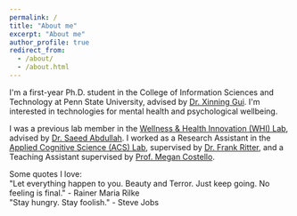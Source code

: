 ```yaml
---
permalink: /
title: "About me"
excerpt: "About me"
author_profile: true
redirect_from: 
  - /about/
  - /about.html
---
```


I'm a first-year Ph.D. student in the College of Information Sciences and Technology at Penn State University, advised by [Dr. Xinning Gui](https://www.xinninggui.com/). I'm interested in technologies for mental health and psychological wellbeing. 

I was a previous lab member in the [Wellness & Health Innovation (WHI) Lab](https://whilab.org/), advised by [Dr. Saeed Abdullah](https://saeedabdullah.com/publications.html). I worked as a Research Assistant in the [Applied Cognitive Science (ACS) Lab](http://acs.ist.psu.edu/wp/), supervised by [Dr. Frank Ritter](http://www.frankritter.com/ritter.html), and a Teaching Assistant supervised by [Prof. Megan Costello](https://ist.psu.edu/directory/muc148). 

Some quotes I love:<br/>
"Let everything happen to you. Beauty and Terror. Just keep going. No feeling is final." - Rainer Maria Rilke<br/>
"Stay hungry. Stay foolish." - Steve Jobs
